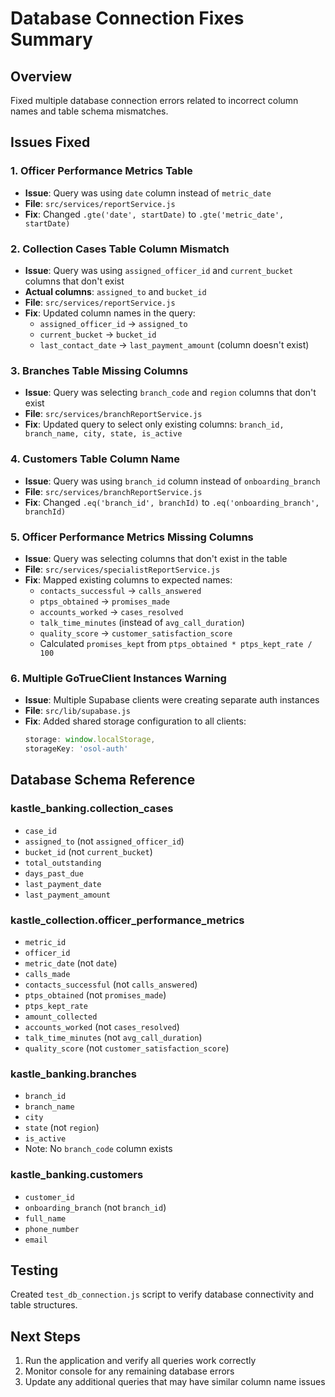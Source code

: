 # Database Connection Fixes Summary

## Overview
Fixed multiple database connection errors related to incorrect column names and table schema mismatches.

## Issues Fixed

### 1. **Officer Performance Metrics Table**
- **Issue**: Query was using `date` column instead of `metric_date`
- **File**: `src/services/reportService.js`
- **Fix**: Changed `.gte('date', startDate)` to `.gte('metric_date', startDate)`

### 2. **Collection Cases Table Column Mismatch**
- **Issue**: Query was using `assigned_officer_id` and `current_bucket` columns that don't exist
- **Actual columns**: `assigned_to` and `bucket_id`
- **File**: `src/services/reportService.js`
- **Fix**: Updated column names in the query:
  - `assigned_officer_id` → `assigned_to`
  - `current_bucket` → `bucket_id`
  - `last_contact_date` → `last_payment_amount` (column doesn't exist)

### 3. **Branches Table Missing Columns**
- **Issue**: Query was selecting `branch_code` and `region` columns that don't exist
- **File**: `src/services/branchReportService.js`
- **Fix**: Updated query to select only existing columns: `branch_id, branch_name, city, state, is_active`

### 4. **Customers Table Column Name**
- **Issue**: Query was using `branch_id` column instead of `onboarding_branch`
- **File**: `src/services/branchReportService.js`
- **Fix**: Changed `.eq('branch_id', branchId)` to `.eq('onboarding_branch', branchId)`

### 5. **Officer Performance Metrics Missing Columns**
- **Issue**: Query was selecting columns that don't exist in the table
- **File**: `src/services/specialistReportService.js`
- **Fix**: Mapped existing columns to expected names:
  - `contacts_successful` → `calls_answered`
  - `ptps_obtained` → `promises_made`
  - `accounts_worked` → `cases_resolved`
  - `talk_time_minutes` (instead of `avg_call_duration`)
  - `quality_score` → `customer_satisfaction_score`
  - Calculated `promises_kept` from `ptps_obtained * ptps_kept_rate / 100`

### 6. **Multiple GoTrueClient Instances Warning**
- **Issue**: Multiple Supabase clients were creating separate auth instances
- **File**: `src/lib/supabase.js`
- **Fix**: Added shared storage configuration to all clients:
  ```javascript
  storage: window.localStorage,
  storageKey: 'osol-auth'
  ```

## Database Schema Reference

### kastle_banking.collection_cases
- `case_id`
- `assigned_to` (not `assigned_officer_id`)
- `bucket_id` (not `current_bucket`)
- `total_outstanding`
- `days_past_due`
- `last_payment_date`
- `last_payment_amount`

### kastle_collection.officer_performance_metrics
- `metric_id`
- `officer_id`
- `metric_date` (not `date`)
- `calls_made`
- `contacts_successful` (not `calls_answered`)
- `ptps_obtained` (not `promises_made`)
- `ptps_kept_rate`
- `amount_collected`
- `accounts_worked` (not `cases_resolved`)
- `talk_time_minutes` (not `avg_call_duration`)
- `quality_score` (not `customer_satisfaction_score`)

### kastle_banking.branches
- `branch_id`
- `branch_name`
- `city`
- `state` (not `region`)
- `is_active`
- Note: No `branch_code` column exists

### kastle_banking.customers
- `customer_id`
- `onboarding_branch` (not `branch_id`)
- `full_name`
- `phone_number`
- `email`

## Testing
Created `test_db_connection.js` script to verify database connectivity and table structures.

## Next Steps
1. Run the application and verify all queries work correctly
2. Monitor console for any remaining database errors
3. Update any additional queries that may have similar column name issues